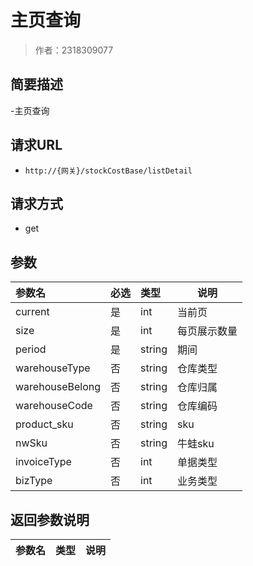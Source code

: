 # 主页查询

> 作者：2318309077

## 简要描述

-主页查询

## 请求URL
- ` http://{网关}/stockCostBase/listDetail `
  
## 请求方式
- get 

## 参数

|参数名|必选|类型|说明|
|:----    |:---|:----- |-----   |
|current |是  |int |当前页   |
|size |是  |int | 每页展示数量    |
|period     |是  |string | 期间    |
|warehouseType     |否  |string | 仓库类型    |
|warehouseBelong     |否  |string | 仓库归属    |
|warehouseCode     |否  |string | 仓库编码    |
|product_sku     |否  |string | sku    |
|nwSku     |否  |string | 牛蛙sku    |
|invoiceType     |否  |int | 单据类型    |
|bizType     |否  |int | 业务类型    |

## 返回参数说明 

|参数名|类型|说明|
|:-----  |:-----|-----                           |